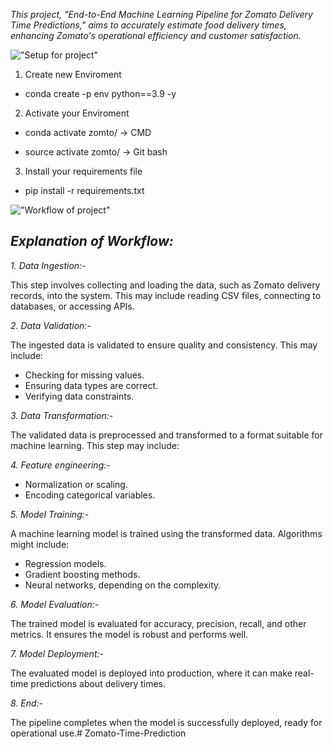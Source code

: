*This project, "End-to-End Machine Learning Pipeline for Zomato Delivery Time Predictions," aims to accurately estimate food delivery times, enhancing Zomato's operational efficiency and customer satisfaction.*

!["Setup for project"](1.png)

1. Create new Enviroment
- conda create -p env python==3.9 -y

2. Activate your Enviroment
- conda activate zomto/ -> CMD

- source activate zomto/ -> Git bash

3. Install your requirements file
- pip install -r requirements.txt

!["Workflow of project"](2.png)


## *Explanation of Workflow:*

*1. Data Ingestion:-*

This step involves collecting and loading the data, such as Zomato delivery records, into the system. This may include reading CSV files, connecting to databases, or accessing APIs.

*2. Data Validation:-*

The ingested data is validated to ensure quality and consistency. This may include:
- Checking for missing values.
- Ensuring data types are correct.
- Verifying data constraints.

*3. Data Transformation:-*

The validated data is preprocessed and transformed to a format suitable for machine learning. This step may include:

*4. Feature engineering:-*

- Normalization or scaling.
- Encoding categorical variables.

*5. Model Training:-*

A machine learning model is trained using the transformed data. Algorithms might include: 
- Regression models.
- Gradient boosting methods.
- Neural networks, depending on the complexity.

*6. Model Evaluation:-*

The trained model is evaluated for accuracy, precision, recall, and other metrics. It ensures the model is robust and performs well.

*7. Model Deployment:-*

The evaluated model is deployed into production, where it can make real-time predictions about delivery times.

*8. End:-*

The pipeline completes when the model is successfully deployed, ready for operational use.# Zomato-Time-Prediction